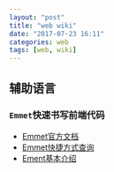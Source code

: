 ```yaml
---
layout: "post"
title: "web wiki"
date: "2017-07-23 16:11"
categories: web
tags: [web, wiki]
---
```


## 辅助语言

### `Emmet`快速书写前端代码

- [Emmet官方文档](https://docs.emmet.io/)
- [Emmet快捷方式查询](http://emmet.evget.com/)
- [Ement基本介绍](https://segmentfault.com/a/1190000007812543)